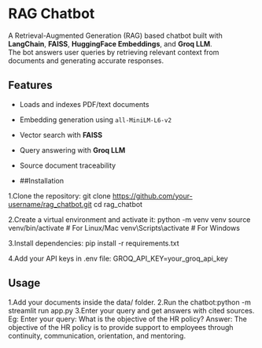 # RAG Chatbot 

A Retrieval-Augmented Generation (RAG) based chatbot built with **LangChain**, **FAISS**, **HuggingFace Embeddings**, and **Groq LLM**.  
The bot answers user queries by retrieving relevant context from documents and generating accurate responses.

## Features
- Loads and indexes PDF/text documents
- Embedding generation using `all-MiniLM-L6-v2`
- Vector search with **FAISS**
- Query answering with **Groq LLM**
- Source document traceability

- ##Installation

1.Clone the repository:
git clone https://github.com/your-username/rag_chatbot.git
cd rag_chatbot

2.Create a virtual environment and activate it:
python -m venv venv
source venv/bin/activate   # For Linux/Mac
venv\Scripts\activate      # For Windows

3.Install dependencies:
pip install -r requirements.txt

4.Add your API keys in .env file:
GROQ_API_KEY=your_groq_api_key


## Usage 

   1.Add your documents inside the data/ folder.
   2.Run the chatbot:python -m streamlit run app.py
   3.Enter your query and get answers with cited sources.
      Eg: Enter your query: What is the objective of the HR policy?
          Answer: The objective of the HR policy is to provide support to employees through continuity, communication, orientation, and mentoring.

